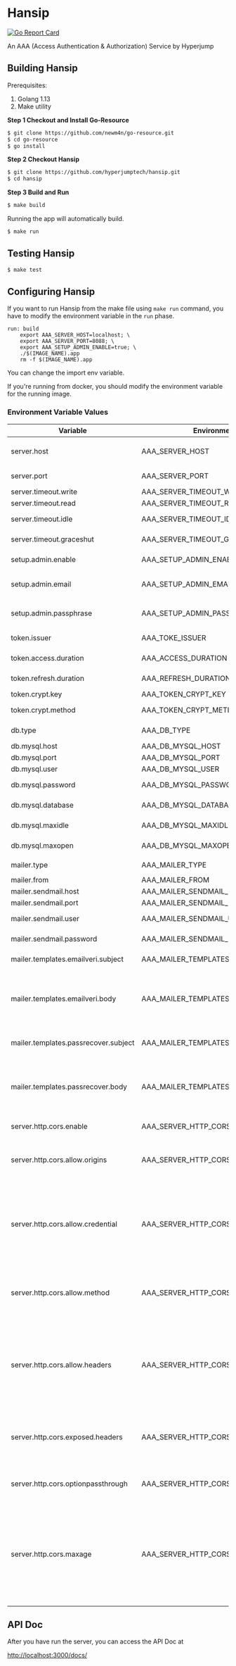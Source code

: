 # Hansip  

[![Go Report Card](https://goreportcard.com/badge/github.com/hyperjumptech/hansip)](https://goreportcard.com/report/github.com/hyperjumptech/hansip)  

An AAA (Access Authentication & Authorization) Service by Hyperjump 

## Building Hansip

Prerequisites:

1. Golang 1.13
2. Make utility

**Step 1 Checkout and Install Go-Resource**

```.bash
$ git clone https://github.com/newm4n/go-resource.git
$ cd go-resource
$ go install
```

**Step 2 Checkout Hansip**

```.bash
$ git clone https://github.com/hyperjumptech/hansip.git
$ cd hansip
```

**Step 3 Build and Run**

```bash
$ make build
```

Running the app will automatically build.

```bash
$ make run
```

## Testing Hansip

```bash
$ make test
``` 

## Configuring Hansip

If you want to run Hansip from the make file using `make run` command, you have to
modify the environment variable in the `run` phase.

```make
run: build
	export AAA_SERVER_HOST=localhost; \
	export AAA_SERVER_PORT=8088; \
	export AAA_SETUP_ADMIN_ENABLE=true; \
	./$(IMAGE_NAME).app
	rm -f $(IMAGE_NAME).app
```

You can change the import env variable.

If you're running from docker, you should modify the environment variable for the running
image.

### Environment Variable Values 

| Variable | Environment Variable | Default | Description |
| -------- | -------------------- | ------- | ----------- |
| server.host| AAA_SERVER_HOST | localhost | The host name to bind. could be `localhost` or `0.0.0.0` |
| server.port| AAA_SERVER_PORT | 3000 | The host port to listen from |
| server.timeout.write| AAA_SERVER_TIMEOUT_WRITE | 15 seconds | Server write timeout |
| server.timeout.read| AAA_SERVER_TIMEOUT_READ | 15 seconds | Server read timeout |
| server.timeout.idle| AAA_SERVER_TIMEOUT_IDLE | 60 seconds | Server connection IDLE timeout |
| server.timeout.graceshut| AAA_SERVER_TIMEOUT_GRACESHUT | 15 seconds | Server grace shutdown timeout |
| setup.admin.enable| AAA_SETUP_ADMIN_ENABLE | false | Enable built in admin account |
| setup.admin.email| AAA_SETUP_ADMIN_EMAIL |admin@hansip | Built in admin email address for authentication |
| setup.admin.passphrase| AAA_SETUP_ADMIN_PASSPHRASE |this must be change in the production | Built in admin password for authentication |
| token.issuer| AAA_TOKE_ISSUER |aaa.domain.com | JWT Token issuer value |
| token.access.duration| AAA_ACCESS_DURATION |5 minutes | JWT Access token lifetime |
| token.refresh.duration| AAA_REFRESH_DURATION |1 year | JWT Refresh token lifetime |
| token.crypt.key| AAA_TOKEN_CRYPT_KEY |th15mustb3CH@ngedINprodUCT10N | JWT token crypto key |
| token.crypt.method| AAA_TOKEN_CRYPT_METHOD |HS512 | JWT token crypto method |
| db.type| AAA_DB_TYPE | INMEMORY | Database type. `INMEMORY` or `MYSQL` |
| db.mysql.host| AAA_DB_MYSQL_HOST |localhost | MySQL host |
| db.mysql.port| AAA_DB_MYSQL_PORT |3306 | MySQL Port |
| db.mysql.user| AAA_DB_MYSQL_USER |user | MySQL User to login |
| db.mysql.password| AAA_DB_MYSQL_PASSWORD |password | MySQL Password to login |
| db.mysql.database| AAA_DB_MYSQL_DATABASE |hansip | MySQL Database to use |
| db.mysql.maxidle| AAA_DB_MYSQL_MAXIDLE |3 | Maximum connection that can IDLE  |
| db.mysql.maxopen| AAA_DB_MYSQL_MAXOPEN |10 | Maximum open connection in the pool |
| mailer.type| AAA_MAILER_TYPE | DUMMY | Mailer type. `DUMMY` or `SENDMAIL` |
| mailer.from| AAA_MAILER_FROM |hansip@aaa.com | The email from field |
| mailer.sendmail.host| AAA_MAILER_SENDMAIL_HOST |localhost | Mail server host |
| mailer.sendmail.port| AAA_MAILER_SENDMAIL_PORT |25 | Mail server port |
| mailer.sendmail.user| AAA_MAILER_SENDMAIL_USER |sendmail | Mail server user for authentication |
| mailer.sendmail.password| AAA_MAILER_SENDMAIL_PASSWORD |password | Mail server password for authentication |
| mailer.templates.emailveri.subject| AAA_MAILER_TEMPLATES_EMAILVERI_SUBJECT |Please verify your new Hansip account's email | Email verification subject template |
| mailer.templates.emailveri.body| AAA_MAILER_TEMPLATES_EMAILVERI_BODY | `<html><body>Dear New Hansip User<br><br>Your new account is ready!<br>please click this <a href=\"http://hansip.io/activate?code={{.ActivationCode}}\">link to activate</a> your account.<br><br>Cordially,<br>HANSIP team</body></html>` | Email verification body template |
| mailer.templates.passrecover.subject| AAA_MAILER_TEMPLATES_PASSRECOVER_SUBJECT | Passphrase recovery instruction | Password recovery email subject template |
| mailer.templates.passrecover.body| AAA_MAILER_TEMPLATES_PASSRECOVER_BODY | `<html><body>Dear Hansip User<br><br>To recover your passphrase<br>please click this <a href=\"http://hansip.io/activate?code={{.RecoveryCode}}\">link to change your passphrase</a>.<br><br>Cordially,<br>HANSIP team</body></html>` | Password recovery email body template |
| server.http.cors.enable | AAA_SERVER_HTTP_CORS_ENABLE | true | To enable or disable CORS handling | 
| server.http.cors.allow.origins | AAA_SERVER_HTTP_CORS_ALLOW_ORIGINS | * |  Indicates whether the response can be shared with requesting code from the given origin. | 
| server.http.cors.allow.credential | AAA_SERVER_HTTP_CORS_ALLOW_CREDENTIAL | true | response header tells browsers whether to expose the response to frontend JavaScript code when the request's credentials mode (`Request.credentials`) is `include` | 
| server.http.cors.allow.method | AAA_SERVER_HTTP_CORS_ALLOW_METHOD | GET,PUT,DELETE,POST,OPTIONS | response header specifies the method or methods allowed when accessing the resource in response to a preflight request. | 
| server.http.cors.allow.headers | AAA_SERVER_HTTP_CORS_ALLOW_HEADERS | Accept,Authorization,Content-Type,X-CSRF-TOKEN,Accept-Encoding,X-Forwarded-For,X-Real-IP,X-Request-ID |  response header is used in response to a preflight request which includes the `Access-Control-Request-Headers` to indicate which HTTP headers can be used during the actual request. | 
| server.http.cors.exposed.headers | AAA_SERVER_HTTP_CORS_EXPOSED_HEADERS | * |  response header indicates which headers can be exposed as part of the response by listing their names. | 
| server.http.cors.optionpassthrough | AAA_SERVER_HTTP_CORS_OPTIONPASSTHROUGH | true | Indicates that the OPTIONS method should be handled by server | 
| server.http.cors.maxage | AAA_SERVER_HTTP_CORS_MAXAGE | 300 | response header indicates how long the results of a preflight request (that is the information contained in the `Access-Control-Allow-Methods` and `Access-Control-Allow-Headers` headers) can be cached | 

## API Doc

After you have run the server, you can access the API Doc at

[http://localhost:3000/docs/](http://localhost:3000/docs/)